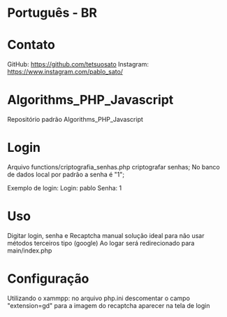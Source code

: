 # Português - BR

# Contato
GitHub: https://github.com/tetsuosato
Instagram: https://www.instagram.com/pablo_sato/

# Algorithms_PHP_Javascript
Repositório padrão Algorithms_PHP_Javascript

# Login
Arquivo functions/criptografia_senhas.php criptografar senhas;
No banco de dados local por padrão a senha é "1";

Exemplo de login:
Login: pablo
Senha: 1

# Uso
Digitar login, senha e Recaptcha manual solução ideal para não usar métodos terceiros tipo (google)
Ao logar será redirecionado para main/index.php

# Configuração
Utilizando o xammpp:
no arquivo php.ini descomentar o campo "extension=gd" para a imagem do recaptcha aparecer na tela de login